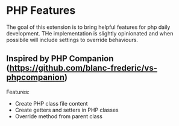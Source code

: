 PHP Features
=============
The goal of this extension is to bring helpful features for php daily development.
THe implementation is slightly opinionated and when possibile will include settings to override behaviours.

Inspired by PHP Companion (https://github.com/blanc-frederic/vs-phpcompanion)
--------
Features:

* Create PHP class file content
* Create getters and setters in PHP classes
* Override method from parent class